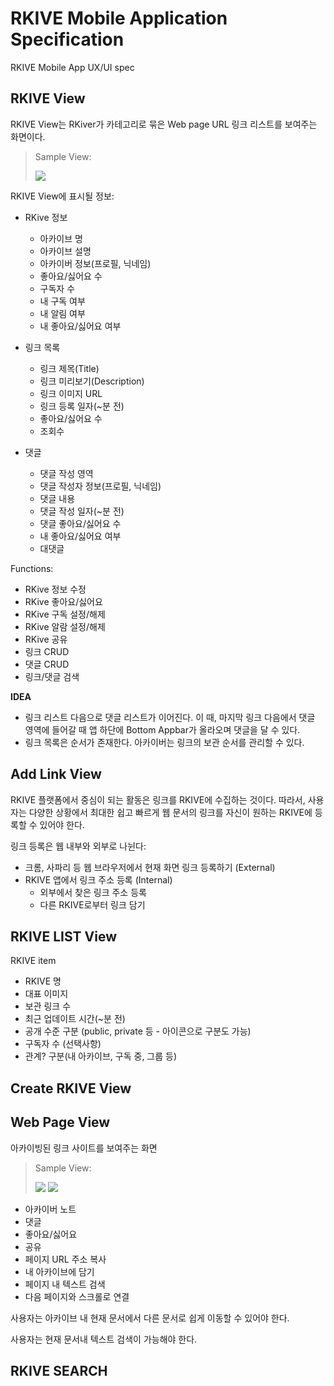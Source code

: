 # RKIVE Mobile Application Specification

RKIVE Mobile App UX/UI spec



## RKIVE View

RKIVE View는 RKiver가 카테고리로 묶은 Web page URL 링크 리스트를 보여주는 화면이다. 



>Sample View:
>
>![](./res/images/rkive_view_demo.png)
>
>



RKIVE View에 표시될 정보:

* RKive 정보
  * 아카이브 명
  * 아카이브 설명
  * 아카이버 정보(프로필, 닉네임)
  * 좋아요/싫어요 수
  * 구독자 수
  * 내 구독 여부
  * 내 알림 여부
  * 내 좋아요/싫어요 여부

* 링크 목록
  * 링크 제목(Title)
  * 링크 미리보기(Description)
  * 링크 이미지 URL
  * 링크 등록 일자(~분 전)
  * 좋아요/싫어요 수
  * 조회수
* 댓글
  * 댓글 작성 영역
  * 댓글 작성자 정보(프로필, 닉네임)
  * 댓글 내용
  * 댓글 작성 일자(~분 전)
  * 댓글 좋아요/싫어요 수
  * 내 좋아요/싫어요 여부
  * 대댓글



Functions:

* RKive 정보 수정
* RKive 좋아요/싫어요
* RKive 구독 설정/해제
* RKive 알람 설정/해제
* RKive 공유
* 링크 CRUD 
* 댓글 CRUD
* 링크/댓글 검색



**IDEA**

* 링크 리스트 다음으로 댓글 리스트가 이어진다. 이 때, 마지막 링크 다음에서 댓글 영역에 들어갈 때 앱 하단에 Bottom Appbar가 올라오며 댓글을 달 수 있다.
* 링크 목록은 순서가 존재한다. 아카이버는 링크의 보관 순서를 관리할 수 있다.





## Add Link View

RKIVE 플랫폼에서 중심이 되는 활동은 링크를 RKIVE에 수집하는 것이다. 따라서, 사용자는 다양한 상황에서 최대한 쉽고  빠르게 웹 문서의 링크를 자신이 원하는 RKIVE에 등록할 수 있어야 한다.



링크 등록은 웹 내부와 외부로 나뉜다:

* 크롬, 사파리 등 웹 브라우저에서 현재 화면 링크 등록하기 (External)
* RKIVE 앱에서 링크 주소 등록 (Internal)
  * 외부에서 찾은 링크 주소 등록
  * 다른 RKIVE로부터 링크 담기







## RKIVE LIST View



RKIVE item

* RKIVE 명
* 대표 이미지
* 보관 링크 수
* 최근 업데이트 시간(~분 전)
* 공개 수준 구분 (public, private 등 - 아이콘으로 구분도 가능)
* 구독자 수 (선택사항)
* 관계? 구분(내 아카이브, 구독 중, 그룹 등)



## Create RKIVE View 





## Web Page View

아카이빙된 링크 사이트를 보여주는 화면



> Sample View:
>
> ![](./res/images/link_view_demo1.png) ![](./res/images/link_view_demo2.png)



* 아카이버 노트
* 댓글
* 좋아요/싫어요
* 공유
* 페이지 URL 주소 복사
* 내 아카이브에 담기
* 페이지 내 텍스트 검색
* 다음 페이지와 스크롤로 연결



사용자는 아카이브 내 현재 문서에서 다른 문서로 쉽게 이동할 수 있어야 한다. 

사용자는 현재 문서내 텍스트 검색이 가능해야 한다.



## RKIVE SEARCH